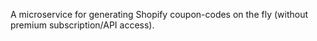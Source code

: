 A microservice for generating Shopify coupon-codes on the fly (without premium subscription/API access).
